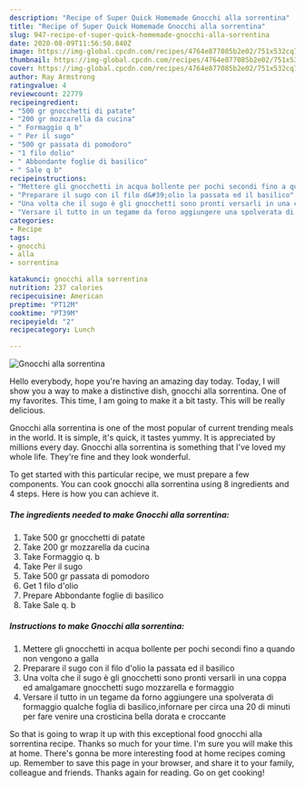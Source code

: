 ```yaml
---
description: "Recipe of Super Quick Homemade Gnocchi alla sorrentina"
title: "Recipe of Super Quick Homemade Gnocchi alla sorrentina"
slug: 947-recipe-of-super-quick-homemade-gnocchi-alla-sorrentina
date: 2020-08-09T11:56:50.840Z
image: https://img-global.cpcdn.com/recipes/4764e877085b2e02/751x532cq70/gnocchi-alla-sorrentina-recipe-main-photo.jpg
thumbnail: https://img-global.cpcdn.com/recipes/4764e877085b2e02/751x532cq70/gnocchi-alla-sorrentina-recipe-main-photo.jpg
cover: https://img-global.cpcdn.com/recipes/4764e877085b2e02/751x532cq70/gnocchi-alla-sorrentina-recipe-main-photo.jpg
author: Ray Armstrong
ratingvalue: 4
reviewcount: 22779
recipeingredient:
- "500 gr gnocchetti di patate"
- "200 gr mozzarella da cucina"
- " Formaggio q b"
- " Per il sugo"
- "500 gr passata di pomodoro"
- "1 filo dolio"
- " Abbondante foglie di basilico"
- " Sale q b"
recipeinstructions:
- "Mettere gli gnocchetti in acqua bollente per pochi secondi fino a quando non vengono a galla"
- "Preparare il sugo con il filo d&#39;olio la passata ed il basilico"
- "Una volta che il sugo è gli gnocchetti sono pronti versarli in una coppa ed amalgamare gnocchetti sugo mozzarella e formaggio"
- "Versare il tutto in un tegame da forno aggiungere una spolverata di formaggio qualche foglia di basilico,infornare per circa una 20 di minuti per fare venire una crosticina bella dorata e croccante"
categories:
- Recipe
tags:
- gnocchi
- alla
- sorrentina

katakunci: gnocchi alla sorrentina 
nutrition: 237 calories
recipecuisine: American
preptime: "PT12M"
cooktime: "PT39M"
recipeyield: "2"
recipecategory: Lunch

---
```



![Gnocchi alla sorrentina](https://img-global.cpcdn.com/recipes/4764e877085b2e02/751x532cq70/gnocchi-alla-sorrentina-recipe-main-photo.jpg)

Hello everybody, hope you're having an amazing day today. Today, I will show you a way to make a distinctive dish, gnocchi alla sorrentina. One of my favorites. This time, I am going to make it a bit tasty. This will be really delicious.

Gnocchi alla sorrentina is one of the most popular of current trending meals in the world. It is simple, it's quick, it tastes yummy. It is appreciated by millions every day. Gnocchi alla sorrentina is something that I've loved my whole life. They're fine and they look wonderful.




To get started with this particular recipe, we must prepare a few components. You can cook gnocchi alla sorrentina using 8 ingredients and 4 steps. Here is how you can achieve it.

<!--inarticleads1-->

##### The ingredients needed to make Gnocchi alla sorrentina:

1. Take 500 gr gnocchetti di patate
1. Take 200 gr mozzarella da cucina
1. Take  Formaggio q. b
1. Take  Per il sugo
1. Take 500 gr passata di pomodoro
1. Get 1 filo d&#39;olio
1. Prepare  Abbondante foglie di basilico
1. Take  Sale q. b




<!--inarticleads2-->

##### Instructions to make Gnocchi alla sorrentina:

1. Mettere gli gnocchetti in acqua bollente per pochi secondi fino a quando non vengono a galla
1. Preparare il sugo con il filo d&#39;olio la passata ed il basilico
1. Una volta che il sugo è gli gnocchetti sono pronti versarli in una coppa ed amalgamare gnocchetti sugo mozzarella e formaggio
1. Versare il tutto in un tegame da forno aggiungere una spolverata di formaggio qualche foglia di basilico,infornare per circa una 20 di minuti per fare venire una crosticina bella dorata e croccante




So that is going to wrap it up with this exceptional food gnocchi alla sorrentina recipe. Thanks so much for your time. I'm sure you will make this at home. There's gonna be more interesting food at home recipes coming up. Remember to save this page in your browser, and share it to your family, colleague and friends. Thanks again for reading. Go on get cooking!
